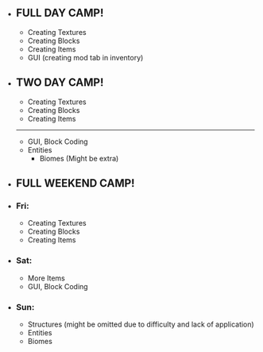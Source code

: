 * ## FULL DAY CAMP!
  * Creating Textures
  * Creating Blocks
  * Creating Items
  * GUI (creating mod tab in inventory)

* ## TWO DAY CAMP!
  * Creating Textures
  * Creating Blocks
  * Creating Items
  ---
  * GUI, Block Coding
  * Entities
    * Biomes (Might be extra)

* ## FULL WEEKEND CAMP!

* ### Fri: 
  * Creating Textures
  * Creating Blocks
  * Creating Items
* ### Sat:
  * More Items 
  * GUI, Block Coding
* ### Sun:
  * Structures (might be omitted due to difficulty and lack of application)
  * Entities
  * Biomes
